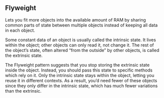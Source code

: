 ## Flyweight 

Lets you fit more objects into the available amount of RAM by sharing common parts of state between multiple objects instead of keeping all data in each object.

Some constant data of an object is usually called the intrinsic state. It lives within the object; other objects can only read it, not change it. The rest of the object’s state, often altered “from the outside” by other objects, is called the extrinsic state.

The Flyweight pattern suggests that you stop storing the extrinsic state inside the object. Instead, you should pass this state to specific methods which rely on it. Only the intrinsic state stays within the object, letting you reuse it in different contexts. As a result, you’d need fewer of these objects since they only differ in the intrinsic state, which has much fewer variations than the extrinsic.